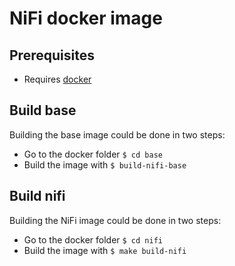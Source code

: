 # NiFi docker image

## Prerequisites
- Requires [docker](https://www.docker.com/)

## Build base
Building the base image could be done in two steps:
* Go to the docker folder `$ cd base`
* Build the image with `$ build-nifi-base`

## Build nifi
Building the NiFi image could be done in two steps:
* Go to the docker folder `$ cd nifi`
* Build the image with `$ make build-nifi`
